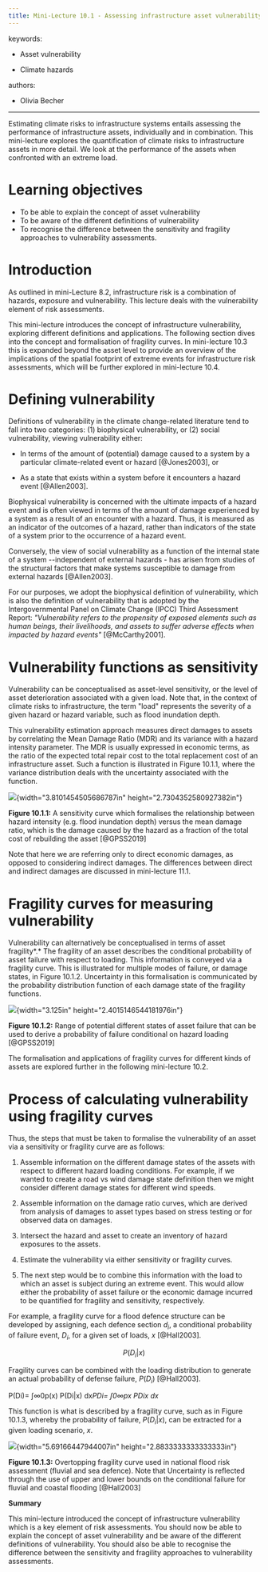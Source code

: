 ```yaml
---
title: Mini-Lecture 10.1 - Assessing infrastructure asset vulnerability
---
```




keywords:

-   Asset vulnerability

-   Climate hazards

authors:

-   Olivia Becher

---

Estimating climate risks to infrastructure systems entails assessing the
performance of infrastructure assets, individually and in combination.
This mini-lecture explores the quantification of climate risks to
infrastructure assets in more detail. We look at the performance of the
assets when confronted with an extreme load.

# Learning objectives

-   To be able to explain the concept of asset vulnerability
-   To be aware of the different definitions of vulnerability
-   To recognise the difference between the sensitivity and fragility
    approaches to vulnerability assessments.



# Introduction

As outlined in mini-Lecture 8.2, infrastructure risk is a combination of
hazards, exposure and vulnerability. This lecture deals with the
vulnerability element of risk assessments.

This mini-lecture introduces the concept of infrastructure
vulnerability, exploring different definitions and applications. The
following section dives into the concept and formalisation of fragility
curves. In mini-lecture 10.3 this is expanded beyond the asset level to
provide an overview of the implications of the spatial footprint of
extreme events for infrastructure risk assessments, which will be
further explored in mini-lecture 10.4.

# Defining vulnerability

Definitions of vulnerability in the climate change-related literature
tend to fall into two categories: (1) biophysical vulnerability, or (2)
social vulnerability, viewing vulnerability either:

-   In terms of the amount of (potential) damage caused to a system by a
    particular climate-related event or hazard [@Jones2003], or

-   As a state that exists within a system before it encounters a hazard
    event [@Allen2003].

Biophysical vulnerability is concerned with the ultimate impacts of a
hazard event and is often viewed in terms of the amount of damage
experienced by a system as a result of an encounter with a hazard. Thus,
it is measured as an indicator of the outcomes of a hazard, rather than
indicators of the state of a system prior to the occurrence of a hazard
event.

Conversely, the view of social vulnerability as a function of the
internal state of a system --independent of external hazards - has
arisen from studies of the structural factors that make systems
susceptible to damage from external hazards [@Allen2003].

For our purposes, we adopt the biophysical definition of vulnerability,
which is also the definition of vulnerability that is adopted by the
Intergovernmental Panel on Climate Change (IPCC) Third Assessment
Report: *"Vulnerability refers to the propensity of exposed elements
such as human beings, their livelihoods, and assets to suffer adverse
effects when impacted by hazard events"* [@McCarthy2001].

# Vulnerability functions as sensitivity

Vulnerability can be conceptualised as asset-level sensitivity, or the
level of asset deterioration associated with a given load. Note that, in
the context of climate risks to infrastructure, the term "load"
represents the severity of a given hazard or hazard variable, such as
flood inundation depth.

This vulnerability estimation approach measures direct damages to assets
by correlating the Mean Damage Ratio (MDR) and its variance with a
hazard intensity parameter. The MDR is usually expressed in economic
terms, as the ratio of the expected total repair cost to the total
replacement cost of an infrastructure asset. Such a function is
illustrated in Figure 10.1.1, where the variance distribution deals with
the uncertainty associated with the function.

![](media/image1.emf){width="3.8101454505686787in"
height="2.7304352580927382in"}

**Figure 10.1.1:** A sensitivity curve which formalises the relationship
between hazard intensity (e.g. flood inundation depth) versus the mean
damage ratio, which is the damage caused by the hazard as a fraction of
the total cost of rebuilding the asset [@GPSS2019]

Note that here we are referring only to direct economic damages, as
opposed to considering indirect damages. The differences between direct
and indirect damages are discussed in mini-lecture 11.1.

# Fragility curves for measuring vulnerability 

Vulnerability can alternatively be conceptualised in terms of asset
fragility*.* The fragility of an asset describes the conditional
probability of asset failure with respect to loading. This information
is conveyed via a fragility curve. This is illustrated for multiple
modes of failure, or damage states, in Figure 10.1.2. Uncertainty in
this formalisation is communicated by the probability distribution
function of each damage state of the fragility functions.

![](media/image2.emf){width="3.125in" height="2.4015146544181976in"}

**Figure 10.1.2:** Range of potential different states of asset failure
that can be used to derive a probability of failure conditional on
hazard loading [@GPSS2019]

The formalisation and applications of fragility curves for different
kinds of assets are explored further in the following mini-lecture 10.2.

# Process of calculating vulnerability using fragility curves

Thus, the steps that must be taken to formalise the vulnerability of an
asset via a sensitivity or fragility curve are as follows:

1.  Assemble information on the different damage states of the assets
    with respect to different hazard loading conditions. For example, if
    we wanted to create a road vs wind damage state definition then we
    might consider different damage states for different wind speeds.

2.  Assemble information on the damage ratio curves, which are derived
    from analysis of damages to asset types based on stress testing or
    for observed data on damages.

3.  Intersect the hazard and asset to create an inventory of hazard
    exposures to the assets.

4.  Estimate the vulnerability via either sensitivity or fragility
    curves.

5.  The next step would be to combine this information with the load to
    which an asset is subject during an extreme event. This would allow
    either the probability of asset failure or the economic damage
    incurred to be quantified for fragility and sensitivity,
    respectively.

For example, a fragility curve for a flood defence structure can be
developed by assigning, each defence section $d_{i}$, a conditional
probability of failure event, $D_{i}$, for a given set of loads, $x$
[@Hall2003].

$$P(D_{i}|x)$$

Fragility curves can be combined with the loading distribution to
generate an actual probability of defense failure, $P(D_{i})$
[@Hall2003].

P(Di)= ∫∞0p(x) P(Di\|x) dx*PDi= ∫0∞px PDix dx*

This function is what is described by a fragility curve, such as in
Figure 10.1.3, whereby the probability of failure, $P(D_{i}|x)$, can be
extracted for a given loading scenario, $x$.

![](media/image3.png){width="5.69166447944007in"
height="2.8833333333333333in"} 

**Figure 10.1.3:** Overtopping fragility curve used in national flood
risk assessment (fluvial and sea defence). Note that Uncertainty is
reflected through the use of upper and lower bounds on the conditional
failure for fluvial and coastal flooding [@Hall2003]

**Summary**

This mini-lecture introduced the concept of infrastructure vulnerability
which is a key element of risk assessments. You should now be able to
explain the concept of asset vulnerability and be aware of the different
definitions of vulnerability. You should also be able to recognise the
difference between the sensitivity and fragility approaches to
vulnerability assessments.
